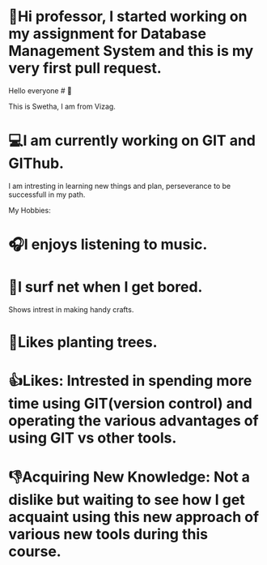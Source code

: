   # :wave:Hi professor, I started working on my assignment for Database Management System and this is my very first pull request.


  Hello everyone # :wave: 


  This is Swetha, I am from Vizag. 
  # :computer:I am currently working on GIT and GIThub.
  I am intresting in learning new things and plan, perseverance to be successfull in my path.

   My Hobbies:

   # :headphones:I enjoys listening to music.
   # :iphone:I surf net when I get bored.
   Shows intrest in making handy crafts.
   # :palm_tree:Likes planting trees.

   # :+1:Likes: Intrested in spending more time using GIT(version control) and operating the various advantages of using GIT vs other tools.
   
   # :-1:Acquiring New Knowledge: Not a dislike but waiting to see how I get acquaint using this new approach of various new tools during this course. 

